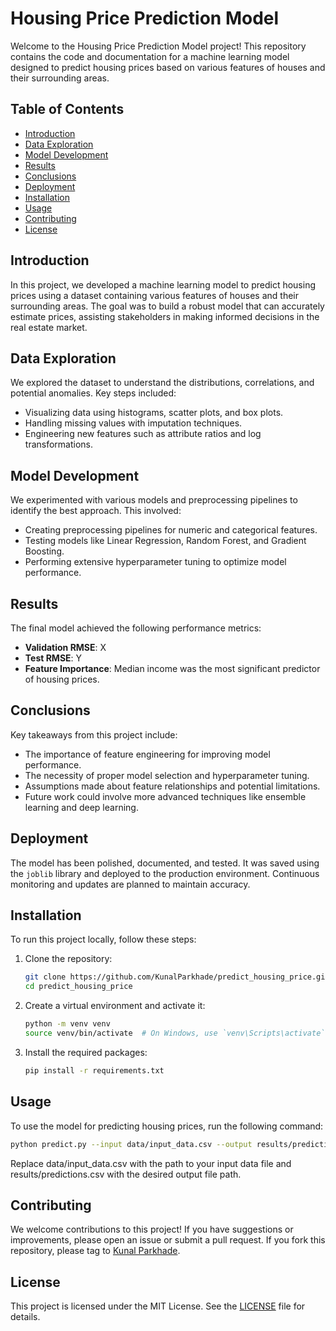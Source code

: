 # Housing Price Prediction Model

Welcome to the Housing Price Prediction Model project! This repository contains the code and documentation for a machine learning model designed to predict housing prices based on various features of houses and their surrounding areas.

## Table of Contents
- [Introduction](#introduction)
- [Data Exploration](#data-exploration)
- [Model Development](#model-development)
- [Results](#results)
- [Conclusions](#conclusions)
- [Deployment](#deployment)
- [Installation](#installation)
- [Usage](#usage)
- [Contributing](#contributing)
- [License](#license)

## Introduction
In this project, we developed a machine learning model to predict housing prices using a dataset containing various features of houses and their surrounding areas. The goal was to build a robust model that can accurately estimate prices, assisting stakeholders in making informed decisions in the real estate market.

## Data Exploration
We explored the dataset to understand the distributions, correlations, and potential anomalies. Key steps included:
- Visualizing data using histograms, scatter plots, and box plots.
- Handling missing values with imputation techniques.
- Engineering new features such as attribute ratios and log transformations.

## Model Development
We experimented with various models and preprocessing pipelines to identify the best approach. This involved:
- Creating preprocessing pipelines for numeric and categorical features.
- Testing models like Linear Regression, Random Forest, and Gradient Boosting.
- Performing extensive hyperparameter tuning to optimize model performance.

## Results
The final model achieved the following performance metrics:
- **Validation RMSE**: X
- **Test RMSE**: Y
- **Feature Importance**: Median income was the most significant predictor of housing prices.

## Conclusions
Key takeaways from this project include:
- The importance of feature engineering for improving model performance.
- The necessity of proper model selection and hyperparameter tuning.
- Assumptions made about feature relationships and potential limitations.
- Future work could involve more advanced techniques like ensemble learning and deep learning.

## Deployment
The model has been polished, documented, and tested. It was saved using the `joblib` library and deployed to the production environment. Continuous monitoring and updates are planned to maintain accuracy.

## Installation
To run this project locally, follow these steps:

1. Clone the repository:
    ```bash
    git clone https://github.com/KunalParkhade/predict_housing_price.git
    cd predict_housing_price
    ```

2. Create a virtual environment and activate it:
    ```bash
    python -m venv venv
    source venv/bin/activate  # On Windows, use `venv\Scripts\activate`
    ```

3. Install the required packages:
    ```bash
    pip install -r requirements.txt
    ```

## Usage
To use the model for predicting housing prices, run the following command:
```bash
python predict.py --input data/input_data.csv --output results/predictions.csv
```

Replace data/input_data.csv with the path to your input data file and results/predictions.csv with the desired output file path.

## Contributing
We welcome contributions to this project! If you have suggestions or improvements, please open an issue or submit a pull request. If you fork this repository, please tag to [Kunal Parkhade](https://github.com/KunalParkhade).

## License
This project is licensed under the MIT License. See the [LICENSE](https://github.com/KunalParkhade/predict_housing_price/blob/main/LICENSE) file for details.
